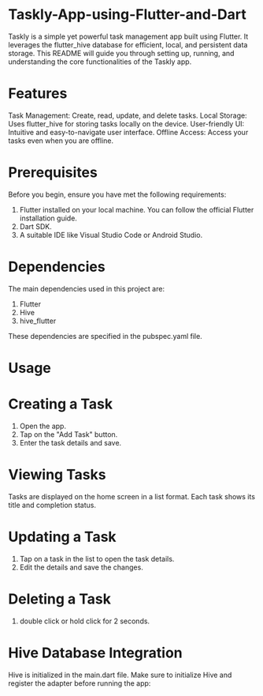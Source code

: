 # Taskly-App-using-Flutter-and-Dart

Taskly is a simple yet powerful task management app built using Flutter. It leverages the flutter_hive database for efficient, local, and persistent data storage. This README will guide you through setting up, running, and understanding the core functionalities of the Taskly app.

# Features

Task Management: Create, read, update, and delete tasks.
Local Storage: Uses flutter_hive for storing tasks locally on the device.
User-friendly UI: Intuitive and easy-to-navigate user interface.
Offline Access: Access your tasks even when you are offline.

# Prerequisites

Before you begin, ensure you have met the following requirements:

1. Flutter installed on your local machine. You can follow the official Flutter installation guide.
2. Dart SDK.
3. A suitable IDE like Visual Studio Code or Android Studio.

# Dependencies

The main dependencies used in this project are:

1. Flutter
2. Hive
3. hive_flutter

These dependencies are specified in the pubspec.yaml file.

# Usage
# Creating a Task 

1. Open the app.
2. Tap on the "Add Task" button.
3. Enter the task details and save.

# Viewing Tasks

Tasks are displayed on the home screen in a list format. Each task shows its title and completion status.

# Updating a Task

1. Tap on a task in the list to open the task details.
2. Edit the details and save the changes.
# Deleting a Task

1. double click or hold click for 2 seconds.

# Hive Database Integration

Hive is initialized in the main.dart file. Make sure to initialize Hive and register the adapter before running the app:

